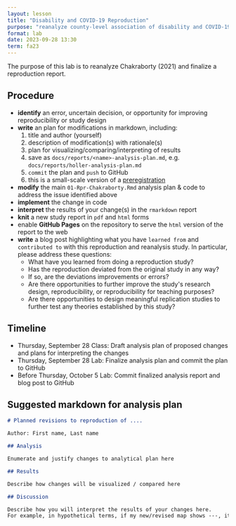 ```yaml
---
layout: lesson
title: "Disability and COVID-19 Reproduction"
purpose: "reanalyze county-level association of disability and COVID-19"
format: lab
date: 2023-09-28 13:30
term: fa23
---
```


The purpose of this lab is to reanalyze Chakraborty (2021) and finalize a reproduction report.

## Procedure

- **identify** an error, uncertain decision, or opportunity for improving reproducibility or study design
- **write** an plan for modifications in markdown, including:
  1. title and author (yourself)
  2. description of modification(s) with rationale(s)
  3. plan for visualizing/comparing/interpreting of results
  4. save as `docs/reports/<name>-analysis-plan.md`, e.g. `docs/reports/holler-analysis-plan.md`
  5. `commit` the plan and `push` to GitHub
  6. this is a small-scale version of a [preregistration](https://www.cos.io/initiatives/prereg)
- **modify** the main `01-Rpr-Chakraborty.Rmd` analysis plan & code to address the issue identified above
- **implement** the change in code
- **interpret** the results of your change(s) in the `rmarkdown` report
- **knit** a new study report in `pdf` and `html` forms
- enable **GitHub Pages** on the repository to serve the `html` version of the report to the web
- **write** a blog post highlighting what you have `learned from` and `contributed to` with this reproduction and reanalysis study. In particular, please address these questions:
  - What have you learned from doing a reproduction study?
  - Has the reproduction deviated from the original study in any way?
  - If so, are the deviations improvements or errors?
  - Are there opportunities to further improve the study's research design, reproducibility, or reproducibility for teaching purposes?
  - Are there opportunities to design meaningful replication studies to further test any theories established by this study?

## Timeline

- Thursday, September 28 Class: Draft analysis plan of proposed changes and plans for interpreting the changes
- Thursday, September 28 Lab: Finalize analysis plan and commit the plan to GitHub
- Before Thursday, October 5 Lab: Commit finalized analysis report and blog post to GitHub

## Suggested markdown for analysis plan

```markdown
# Planned revisions to reproduction of ....

Author: First name, Last name

## Analysis

Enumerate and justify changes to analytical plan here

## Results

Describe how changes will be visualized / compared here

## Discussion

Describe how you will interpret the results of your changes here.
For example, in hypothetical terms, if my new/revised map shows ---, it will mean that ---.
```
